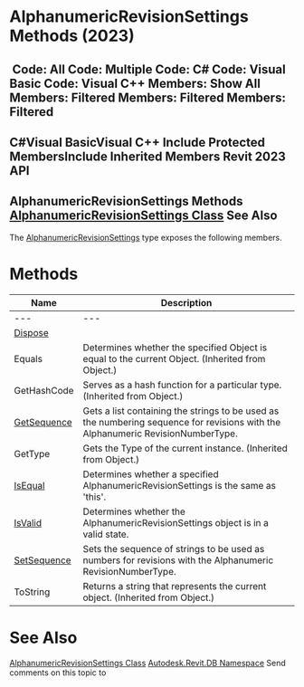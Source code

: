 # AlphanumericRevisionSettings Methods (2023)

﻿
 Code: All Code: Multiple Code: C# Code: Visual Basic Code: Visual C++  Members: Show All Members: Filtered Members: Filtered Members: Filtered   
---  
C#Visual BasicVisual C++
Include Protected MembersInclude Inherited Members
Revit 2023 API  
---  
AlphanumericRevisionSettings Methods  
[AlphanumericRevisionSettings Class](ee27c0eb-9f9b-b59c-728d-24b2654a2bc2.md "AlphanumericRevisionSettings Class") See Also  
---  
The [AlphanumericRevisionSettings](ee27c0eb-9f9b-b59c-728d-24b2654a2bc2.md "AlphanumericRevisionSettings Class") type exposes the following members.
# Methods
| Name | Description |
| --- | --- |
| --- | --- | --- |
| [Dispose](127028b0-93b0-d2df-1cbb-52df4a874093.md "Dispose Method") |
| Equals | Determines whether the specified Object is equal to the current Object. (Inherited from Object.) |
| GetHashCode | Serves as a hash function for a particular type.  (Inherited from Object.) |
| [GetSequence](05d90a7d-2132-9106-df38-0fe9c3c0bef0.md "GetSequence Method") | Gets a list containing the strings to be used as the numbering sequence for revisions with the Alphanumeric RevisionNumberType. |
| GetType | Gets the Type of the current instance. (Inherited from Object.) |
| [IsEqual](c1a2f01a-8bfd-b990-c8da-bb8e7804e0be.md "IsEqual Method") | Determines whether a specified AlphanumericRevisionSettings is the same as 'this'. |
| [IsValid](6c14b024-3da1-2446-aafc-796d958a4ded.md "IsValid Method") | Determines whether the AlphanumericRevisionSettings object is in a valid state. |
| [SetSequence](5d362974-b742-35d9-c628-10e793b7c1e1.md "SetSequence Method") | Sets the sequence of strings to be used as numbers for revisions with the Alphanumeric RevisionNumberType. |
| ToString | Returns a string that represents the current object. (Inherited from Object.) |

# See Also
[AlphanumericRevisionSettings Class](ee27c0eb-9f9b-b59c-728d-24b2654a2bc2.md "AlphanumericRevisionSettings Class")
[Autodesk.Revit.DB Namespace](87546ba7-461b-c646-cbb1-2cb8f5bff8b2.md "Autodesk.Revit.DB Namespace")
Send comments on this topic to 